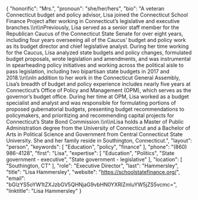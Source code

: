 {
  "honorific": "Mrs.",
  "pronoun": "she/her/hers",
  "bio": "A veteran Connecticut budget and policy advisor, Lisa joined the Connecticut School Finance Project after working in Connecticut’s legislative and executive branches.\\\n\\\nPreviously, Lisa served as a senior staff member for the Republican Caucus of the Connecticut State Senate for over eight years, including four years overseeing all of the Caucus’ budget and policy work as its budget director and chief legislative analyst. During her time working for the Caucus, Lisa analyzed state budgets and policy changes, formulated budget proposals, wrote legislation and amendments, and was instrumental in spearheading policy initiatives and working across the political aisle to pass legislation, including two bipartisan state budgets in 2017 and 2018.\\\n\\\nIn addition to her work in the Connecticut General Assembly, Lisa’s breadth of budget and policy experience includes nearly five years at Connecticut’s Office of Policy and Management (OPM), which serves as the governor’s budget office. During her time at OPM, Lisa worked as a budget specialist and analyst and was responsible for formulating portions of proposed gubernatorial budgets, presenting budget recommendations to policymakers, and prioritizing and recommending capital projects for Connecticut’s State Bond Commission.\\\n\\\nLisa holds a Master of Public Administration degree from the University of Connecticut and a Bachelor of Arts in Political Science and Government from Central Connecticut State University. She and her family reside in Southington, Connecticut.",
  "layout": "person",
  "keywords": [
    "Education",
    "policy",
    "finance"
  ],
  "phone": "(860) 986-4128",
  "first": "Lisa",
  "expertise": [
    "Education",
    "Politics",
    "State government - executive",
    "State government - legislative"
  ],
  "location": [
    "Southington, CT"
  ],
  "role": "Executive Director",
  "last": "Hammersley",
  "title": "Lisa Hammersley",
  "website": "https://schoolstatefinance.org/",
  "email": "bGlzYS5oYW1tZXJzbGV5QHNjaG9vbHN0YXRlZmluYW5jZS5vcmc=",
  "linktitle": "Lisa Hammersley"
}
